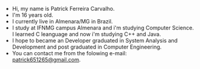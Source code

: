 - Hi, my name is Patrick Ferreira Carvalho.
- I'm 16 years old.
- I currently live in Almenara/MG in Brazil. 
- I study at IFNMG campus Almenara and i'm studying Computer Science. I learned C leanguage and now i'm studying C++ and Java.
- I hope to became an Developer graduated in System Analysis and Development and post graduated in Computer Engineering.
- You can contact me from the folowing e-mail: patrick651265@gmail.com.


<!---
PatrickFC17/PatrickFC17 is a ✨ special ✨ repository because its `README.md` (this file) appears on your GitHub profile.
You can click the Preview link to take a look at your changes.
--->
